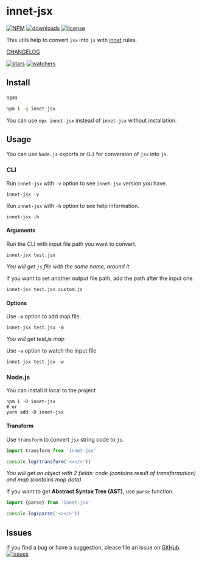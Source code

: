 # innet-jsx
[![NPM](https://img.shields.io/npm/v/innet-jsx.svg)](https://www.npmjs.com/package/innet-jsx)
[![downloads](https://img.shields.io/npm/dm/innet-jsx.svg)](https://www.npmtrends.com/innet-jsx)
[![license](https://img.shields.io/npm/l/innet-jsx)](https://github.com/d8corp/innet-jsx/blob/main/LICENSE)

This utils help to convert `jsx` into `js` with [innet](https://www.npmjs.com/package/innet) rules.

[CHANGELOG](https://github.com/d8corp/innet-jsx/blob/main/CHANGELOG.md)

[![stars](https://img.shields.io/github/stars/d8corp/innet-jsx?style=social)](https://github.com/d8corp/innet-jsx/stargazers)
[![watchers](https://img.shields.io/github/watchers/d8corp/innet-jsx?style=social)](https://github.com/d8corp/innet-jsx/watchers)

## Install

npm
```bash
npm i -g innet-jsx
```

You can use `npx innet-jsx` instead of `innet-jsx` without installation.

## Usage
You can use `Node.js` exports or `CLI` for conversion of `jsx` into `js`.

### CLI
Run `innet-jsx` with `-v` option to see `innet-jsx` version you have.
```shell
innet-jsx -v
```

Run `innet-jsx` with `-h` option to see help information.
```shell
innet-jsx -h
```

#### Arguments
Run the CLI with input file path you want to convert.
```shell
innet-jsx test.jsx
```
*You will get `js` file with the same name, around it*

If you want to set another output file path, add the path after the input one.
```shell
innet-jsx test.jsx custom.js
```

#### Options
Use `-m` option to add map file.
```shell
innet-jsx test.jsx -m
```
*You will get test.js.map*

Use `-w` option to watch the input file
```shell
innet-jsx test.jsx -w
```

### Node.js
You can install it local to the project
```shell
npm i -D innet-jsx
# or
yarn add -D innet-jsx
```

#### Transform
Use `transform` to convert `jsx` string code to `js`.
```typescript jsx
import transform from 'innet-jsx'

console.log(transform('<></>'))
```
*You will get an object with 2 fields: code (contains result of transformation) and map (contains map data)*

If you want to get **Abstract Syntax Tree (AST)**, use `parse` function.
```typescript jsx
import {parse} from 'innet-jsx'

console.log(parse('<></>'))
```

## Issues
If you find a bug or have a suggestion, please file an issue on [GitHub](https://github.com/d8corp/innet-jsx/issues).  
[![issues](https://img.shields.io/github/issues-raw/d8corp/innet-jsx)](https://github.com/d8corp/innet-jsx/issues)

